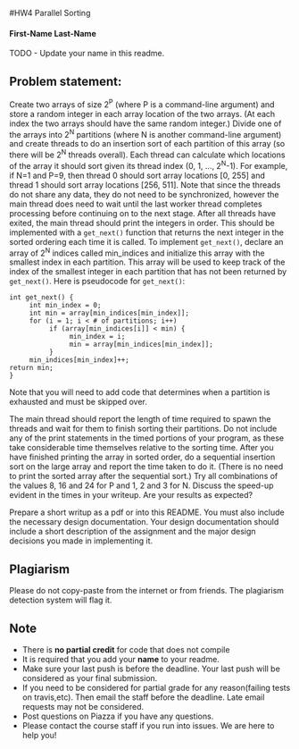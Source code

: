 #HW4 Parallel Sorting
#### First-Name Last-Name
TODO - Update your name in this readme.

## Problem statement:

Create two arrays of size 2<sup>P</sup> (where P is a command-line argument) and store a random integer in each array location of the two arrays. (At each index the two arrays should have the same random integer.)
Divide one of the arrays into 2<sup>N</sup> partitions (where N is another command-line argument) and create
threads to do an insertion sort of each partition of this array (so there will be 2<sup>N</sup> threads overall). Each
thread can calculate which locations of the array it should sort given its thread index (0, 1, ..., 2<sup>N</sup>-1). For example, if N=1 and P=9, then thread 0 should sort array locations [0, 255] and thread 1 should sort array locations [256, 511]. Note that since the threads do not share any data, they do not need to be synchronized, however the main thread does need to wait until the last worker thread completes processing before continuing on to the next stage. After all threads have exited, the main thread should print the integers in order. This should be implemented with a `get_next()` function that returns the next integer in the sorted ordering each time it is called. To implement `get_next()`, declare an array
of 2<sup>N</sup> indices called min_indices and initialize this array with the smallest index in each partition. This array will be used to keep track of the index of the smallest integer in each partition that has not been returned by `get_next()`. Here is pseudocode for `get_next()`:

```
int get_next() {
     int min_index = 0;
     int min = array[min_indices[min_index]];
     for (i = 1; i < # of partitions; i++)
          if (array[min_indices[i]] < min) {
               min_index = i;
               min = array[min_indices[min_index]];
          }
     min_indices[min_index]++;
return min; 
}
```
Note that you will need to add code that determines when a partition is exhausted and must be skipped over.

The main thread should report the length of time required to spawn the threads and wait for them to finish sorting their partitions. Do not include any of the print statements in the timed portions of your program, as these take considerable time themselves relative to the sorting time. After you have finished printing the array in sorted order, do a sequential insertion sort on the large array and report the time taken to do it. (There is no need to print the sorted array after the sequential sort.) Try all combinations of the values 8, 16 and 24 for P and 1, 2 and 3 for N. Discuss the speed-up evident in the times in your writeup. Are your results as expected?

Prepare a short writup as a pdf or into this README. You must also include the necessary design documentation. Your design documentation should include a short description of the assignment and the major design decisions you
made in implementing it.

## Plagiarism
Please do not copy-paste from the internet or from friends. The plagiarism detection system will flag it.

## Note
* There is **no partial credit** for code that does not compile
* It is required that you add your **name** to your readme.
* Make sure your last push is before the deadline. Your last push will be considered as your final submission.
* If you need to be considered for partial grade for any reason(failing tests on travis,etc). Then email the staff before the deadline. Late email requests may not be considered.
* Post questions on Piazza if you have any questions.
* Please contact the course staff if you run into issues. We are here to help you!
